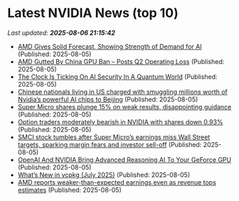 # Latest NVIDIA News (top 10)
_Last updated: **2025-08-06 21:15:42**_

- [AMD Gives Solid Forecast, Showing Strength of Demand for AI](https://www.livemint.com/companies/news/amd-gives-solid-forecast-showing-strength-of-demand-for-ai-11754427075972.html) (Published: 2025-08-05)
- [AMD Gutted By China GPU Ban – Posts Q2 Operating Loss](https://wccftech.com/amd-gutted-by-china-gpu-ban-posts-q2-operating-loss/) (Published: 2025-08-05)
- [The Clock Is Ticking On AI Security In A Quantum World](https://www.forbes.com/sites/kolawolesamueladebayo/2025/08/05/the-clock-is-ticking-on-ai-security-in-a-quantum-world/) (Published: 2025-08-05)
- [Chinese nationals living in US charged with smuggling millions worth of Nvidia’s powerful AI chips to Beijing](https://nypost.com/2025/08/05/business/2-chinese-nationals-living-in-california-charged-with-smuggling-nvidias-powerful-ai-chips-to-beijing/) (Published: 2025-08-05)
- [Super Micro shares plunge 15% on weak results, disappointing guidance](https://www.cnbc.com/2025/08/05/super-micro-smci-q4-earnings-report-2025.html) (Published: 2025-08-05)
- [Option traders moderately bearish in NVIDIA with shares down 0.93%](https://thefly.com/permalinks/entry.php/id4175783/NVDA-Option-traders-moderately-bearish-in-NVIDIA-with-shares-down-) (Published: 2025-08-05)
- [SMCI stock tumbles after Super Micro’s earnings miss Wall Street targets, sparking margin fears and investor sell-off](https://economictimes.indiatimes.com/news/international/us/smci-stock-tumbles-after-super-micros-earnings-miss-wall-street-targets-sparking-margin-fears-and-investor-sell-off/articleshow/123127592.cms) (Published: 2025-08-05)
- [OpenAI And NVIDIA Bring Advanced Reasoning AI To Your GeForce GPU](https://hothardware.com/news/openai-gpt-oss-models-nvidia) (Published: 2025-08-05)
- [What’s New in vcpkg (July 2025)](https://devblogs.microsoft.com/cppblog/whats-new-in-vcpkg-july-2025/) (Published: 2025-08-05)
- [AMD reports weaker-than-expected earnings even as revenue tops estimates](https://www.cnbc.com/2025/08/05/amd-earnings-report-2q-2025.html) (Published: 2025-08-05)
